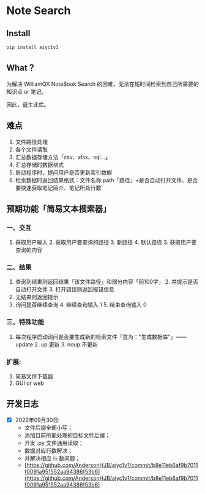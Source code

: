 # Note Search

## Install

```python
pip install aiyc1v1
```

## What？

为解决 WilliamQX NoteBook Search 的困难，无法在短时间检索到自己所需要的知识点 or 笔记。

因此，诞生此库。

## 难点

1. 文件路径处理
2. 各个文件读取
3. 汇总数据存储方法「csv、xlsx、sql...」
4. 汇总存储时数据格式
5. 启动程序时，提问用户是否更新索引数据
6. 检索数据时返回结果格式：文件名称:path「路径」+是否自动打开文件、是否要快速获取笔记简介、笔记所处行数

## 预期功能「简易文本搜索器」

### 一、交互

1. 获取用户输入
    2. 获取用户要查询的路径
        3. 新路径
        4. 默认路径
    3. 获取用户要查询的内容

### 二、结果

1. 查询到结果则返回结果「该文件路径」和部分内容「前100字」
    2. 并提示是否自动打开文件
    3. 打开错误则返回报错信息
2. 无结果则返回提示
3. 询问是否继续查询
    4. 继续查询输入 1
    5. 结束查询输入 0

### 三、特殊功能

1. 每次程序启动询问是否要生成新的检索文件「意为："生成数据库"」——update
    2. up:更新
    3. noup:不更新

### 扩展:

1. 简易文件下载器
2. GUI or web

## 开发日志

-[x] 2022年09月30日:
  - 文件后缀全部小写；
  - 添加目前所能处理的目标文件后缀；
  - 开发 .py 文件通用读取；
  - 数据对应行数解决；
  - 并解决相应 `行` 数问题；
  - [https://github.com/AndersonHJB/aiyc1v1/commit/b8e11eb6af9b7011f0091a951552aa94386f53b6](https://github.com/AndersonHJB/aiyc1v1/commit/b8e11eb6af9b7011f0091a951552aa94386f53b6)
